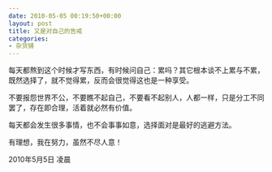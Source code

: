 ```yaml
---
date: 2010-05-05 00:19:50+00:00
layout: post
title: 又是对自己的告戒
categories:
- 杂货铺
---
```


每天都熬到这个时候才写东西，有时候问自己：累吗？其它根本谈不上累与不累，既然选择了，就不觉得累，反而会很觉得这也是一种享受。

不要报怨世界不公，不要瞧不起自己，不要看不起别人，人都一样，只是分工不同罢了，存在即合理，活着就必然有价值。

每天都会发生很多事情，也不会事事如意，选择面对是最好的逃避方法。

有理想，我在努力，虽然不尽人意！

2010年5月5日 凌晨